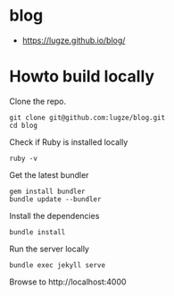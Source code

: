 # blog
* https://lugze.github.io/blog/

# Howto build locally

Clone the repo.

````
git clone git@github.com:lugze/blog.git
cd blog
````

Check if Ruby is installed locally

````
ruby -v
````

Get the latest bundler

````
gem install bundler
bundle update --bundler
````
Install the dependencies
````
bundle install
````

Run the server locally

````
bundle exec jekyll serve
````

Browse to http://localhost:4000
